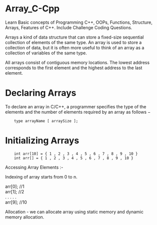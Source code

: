 # Array_C-Cpp
Learn Basic concepts of Programming C++, OOPs, Functions, Structure, Arrays, Features of C++. Include Challenge Coding Questions.

Arrays a kind of data structure that can store a fixed-size sequential collection of elements of the same type. 
An array is used to store a collection of data, but it is often more useful to think of an array as a collection of variables of the same type.

All arrays consist of contiguous memory locations. The lowest address corresponds to the first element and the highest address to the last element.

# Declaring Arrays
To declare an array in C/C++, a programmer specifies the type of the elements and the number of elements required by an array as follows −
          
        type arrayName [ arraySize ];

# Initializing Arrays

        int arr[10] = { 1 , 2 , 3 , 4 , 5 , 6 , 7 , 8 , 9 , 10 }
        int arr[] = { 1 , 2 , 3 , 4 , 5 , 6 , 7 , 8 , 9 , 10 }
        
Accessing Array Elements :-

Indexing of array starts from 0 to n.

arr[0];      //1      
arr[1];      //2      
          .
          .
          .
          .
          .        
arr[9];      //10


Allocation - 
we can allocate array using static memory and dynamic memory allocation.
